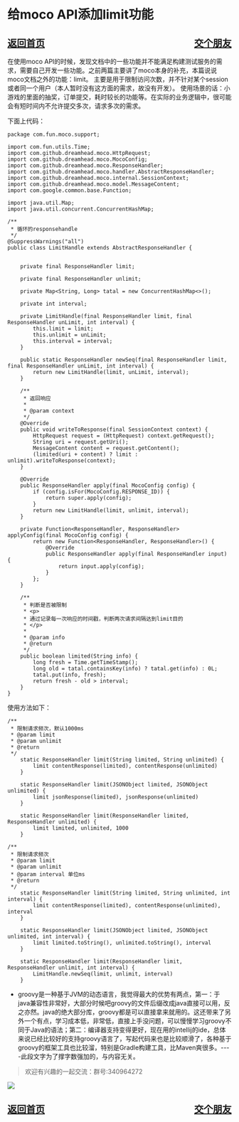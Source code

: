 # 给moco API添加limit功能
<a href="/blog/home.html">返回首页</a><a href="/blog/交个朋友.html"  style="float:right;">交个朋友</a>
---

在使用moco API的时候，发现文档中的一些功能并不能满足构建测试服务的需求，需要自己开发一些功能。之前两篇主要讲了moco本身的补充，本篇说说moco文档之外的功能：limit。
主要是用于限制访问次数，并不针对某个session或者同一个用户（本人暂时没有这方面的需求，故没有开发）。
使用场景的话：小游戏的里面的抽奖，订单提交，耗时较长的功能等。在实际的业务逻辑中，很可能会有短时间内不允许提交多次，请求多次的需求。

下面上代码：

```
package com.fun.moco.support;

import com.fun.utils.Time;
import com.github.dreamhead.moco.HttpRequest;
import com.github.dreamhead.moco.MocoConfig;
import com.github.dreamhead.moco.ResponseHandler;
import com.github.dreamhead.moco.handler.AbstractResponseHandler;
import com.github.dreamhead.moco.internal.SessionContext;
import com.github.dreamhead.moco.model.MessageContent;
import com.google.common.base.Function;

import java.util.Map;
import java.util.concurrent.ConcurrentHashMap;

/**
 * 循环的responsehandle
 */
@SuppressWarnings("all")
public class LimitHandle extends AbstractResponseHandler {


    private final ResponseHandler limit;

    private final ResponseHandler unlimit;

    private Map<String, Long> tatal = new ConcurrentHashMap<>();

    private int interval;

    private LimitHandle(final ResponseHandler limit, final ResponseHandler unLimit, int interval) {
        this.limit = limit;
        this.unlimit = unLimit;
        this.interval = interval;
    }

    public static ResponseHandler newSeq(final ResponseHandler limit, final ResponseHandler unLimit, int interval) {
        return new LimitHandle(limit, unLimit, interval);
    }

    /**
     * 返回响应
     *
     * @param context
     */
    @Override
    public void writeToResponse(final SessionContext context) {
        HttpRequest request = (HttpRequest) context.getRequest();
        String uri = request.getUri();
        MessageContent content = request.getContent();
        (limited(uri + content) ? limit : unlimit).writeToResponse(context);
    }

    @Override
    public ResponseHandler apply(final MocoConfig config) {
        if (config.isFor(MocoConfig.RESPONSE_ID)) {
            return super.apply(config);
        }
        return new LimitHandle(limit, unlimit, interval);
    }

    private Function<ResponseHandler, ResponseHandler> applyConfig(final MocoConfig config) {
        return new Function<ResponseHandler, ResponseHandler>() {
            @Override
            public ResponseHandler apply(final ResponseHandler input) {
                return input.apply(config);
            }
        };
    }

    /**
     * 判断是否被限制
     * <p>
     * 通过记录每一次响应的时间戳，判断两次请求间隔达到limit目的
     * </p>
     *
     * @param info
     * @return
     */
    public boolean limited(String info) {
        long fresh = Time.getTimeStamp();
        long old = tatal.containsKey(info) ? tatal.get(info) : 0L;
        tatal.put(info, fresh);
        return fresh - old > interval;
    }
}
```
使用方法如下：


```
/**
 * 限制请求频次，默认1000ms
 * @param limit
 * @param unlimit
 * @return
 */
    static ResponseHandler limit(String limited, String unlimited) {
        limit contentResponse(limited), contentResponse(unlimited)
    }

    static ResponseHandler limit(JSONObject limited, JSONObject unlimited) {
        limit jsonResponse(limited), jsonResponse(unlimited)
    }

    static ResponseHandler limit(ResponseHandler limited, ResponseHandler unlimited) {
        limit limited, unlimited, 1000
    }

/**
 * 限制请求频次
 * @param limit
 * @param unlimit
 * @param interval 单位ms
 * @return
 */
    static ResponseHandler limit(String limited, String unlimited, int interval) {
        limit contentResponse(limited), contentResponse(unlimited), interval
    }

    static ResponseHandler limit(JSONObject limited, JSONObject unlimited, int interval) {
        limit limited.toString(), unlimited.toString(), interval
    }

    static ResponseHandler limit(ResponseHandler limit, ResponseHandler unlimit, int interval) {
        LimitHandle.newSeq(limit, unlimit, interval)
    }
```
* groovy是一种基于JVM的动态语言，我觉得最大的优势有两点，第一：于java兼容性非常好，大部分时候吧groovy的文件后缀改成java直接可以用，反之亦然。java的绝大部分库，groovy都是可以直接拿来就用的。这还带来了另外一个有点，学习成本低，非常低，直接上手没问题，可以慢慢学习groovy不同于Java的语法；第二：编译器支持变得更好，现在用的intellij的ide，总体来说已经比较好的支持groovy语言了，写起代码来也是比较顺滑了，各种基于groovy的框架工具也比较溜，特别是Gradle构建工具，比Maven爽很多。----此段文字为了撑字数强加的，与内容无关。



> 欢迎有兴趣的一起交流：群号:340964272

![](/blog/pic/201712120951590031.png)


<a href="/blog/home.html">返回首页</a><a href="/blog/交个朋友.html"  style="float:right;">交个朋友</a>
---


<script src="/blog/js/bubbly.js"></script>
<script src="/blog/js/article.js"></script>